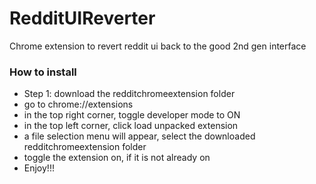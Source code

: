 # RedditUIReverter
Chrome extension to revert reddit ui back to the good 2nd gen interface
### How to install
- Step 1: download the redditchromeextension folder
- go to chrome://extensions
- in the top right corner, toggle developer mode to ON
- in the top left corner, click load unpacked extension
- a file selection menu will appear, select the downloaded redditchromeextension folder
- toggle the extension on, if it is not already on
- Enjoy!!!
